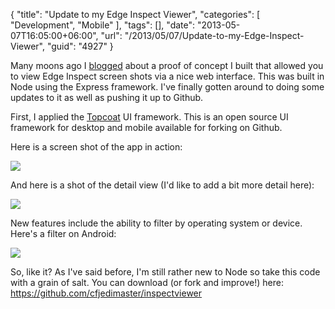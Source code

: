 {
	"title": "Update to my Edge Inspect Viewer",
	"categories": [
		"Development",
		"Mobile"
	],
	"tags": [],
	"date": "2013-05-07T16:05:00+06:00",
	"url": "/2013/05/07/Update-to-my-Edge-Inspect-Viewer",
	"guid": "4927"
}

Many moons ago I <a href="http://www.raymondcamden.com/index.cfm/2012/11/6/Proof-of-Concept--An-Edge-Inspect-Screenshot-Viewer">blogged</a> about a proof of concept I built that allowed you to view Edge Inspect screen shots via a nice web interface. This was built in Node using the Express framework. I've finally gotten around to doing some updates to it as well as pushing it up to Github.
<!--more-->
First, I applied the <a href="http://topcoat.io/">Topcoat</a> UI framework. This is an open source UI framework for desktop and mobile available for forking on Github. 

Here is a screen shot of the app in action:

<img src="http://www.raymondcamden.com/images/one.png" />

And here is a shot of the detail view (I'd like to add a bit more detail here):

<img src="http://www.raymondcamden.com/images/onepointfive.png" />

New features include the ability to filter by operating system or device. Here's a filter on Android:

<img src="http://www.raymondcamden.com/images/two.png" />

So, like it? As I've said before, I'm still rather new to Node so take this code with a grain of salt. You can download (or fork and improve!) here: <a href="https://github.com/cfjedimaster/inspectviewer">https://github.com/cfjedimaster/inspectviewer</a>
